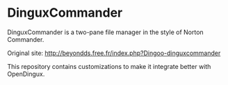 DinguxCommander
===============

DinguxCommander is a two-pane file manager in the style of Norton Commander.

Original site: http://beyondds.free.fr/index.php?Dingoo-dinguxcommander

This repository contains customizations to make it integrate better with OpenDingux.
